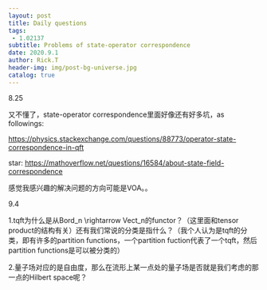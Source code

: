 ```yaml
---
layout: post
title: Daily questions
tags: 
 - 1.02137
subtitle: Problems of state-operator correspondence
date: 2020.9.1
author: Rick.T
header-img: img/post-bg-universe.jpg
catalog: true
---
```


8.25

又不懂了，state-operator correspondence里面好像还有好多坑，as followings:

https://physics.stackexchange.com/questions/88773/operator-state-correspondence-in-qft

star: https://mathoverflow.net/questions/16584/about-state-field-correspondence

感觉我感兴趣的解决问题的方向可能是VOA。。

9.4

1.tqft为什么是从Bord_n \rightarrow Vect_n的functor？（这里面和tensor product的结构有关）还有我们常说的分类是指什么？（我个人认为是tqft的分类，即有许多的partition functions，一个partition fuction代表了一个tqft，然后partition functions是可以被分类的）

2.量子场对应的是自由度，那么在流形上某一点处的量子场是否就是我们考虑的那一点的Hilbert space呢？
